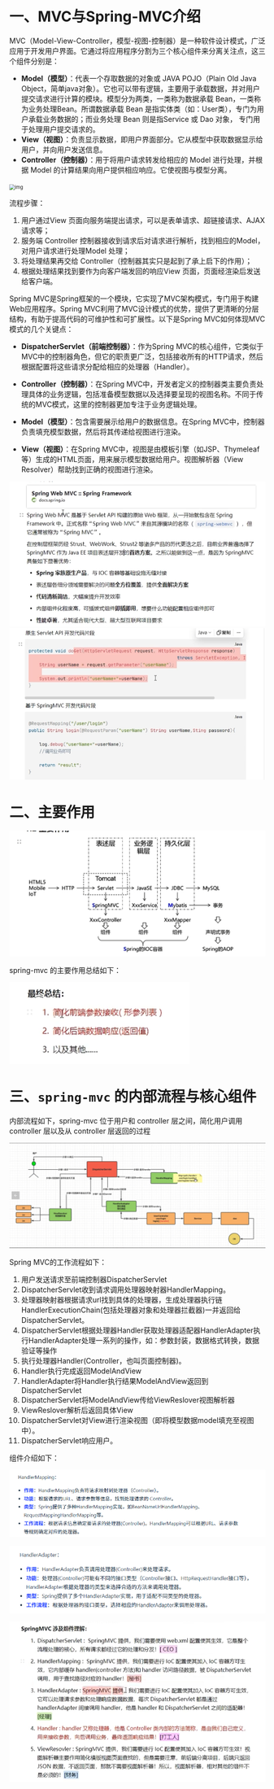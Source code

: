 # 一、MVC与Spring-MVC介绍

MVC（Model-View-Controller，模型-视图-控制器）是一种软件设计模式，广泛应用于开发用户界面。它通过将应用程序分割为三个核心组件来分离关注点，这三个组件分别是：

- **Model（模型）**：代表一个存取数据的对象或 JAVA POJO（Plain Old Java Object，简单java对象）。它也可以带有逻辑，主要用于承载数据，并对用户提交请求进行计算的模块。模型分为两类，一类称为数据承载 Bean，一类称为业务处理Bean。所谓数据承载 Bean 是指实体类（如：User类），专门为用户承载业务数据的；而业务处理 Bean 则是指Service 或 Dao 对象， 专门用于处理用户提交请求的。
- **View（视图）**：负责显示数据，即用户界面部分。它从模型中获取数据显示给用户，并向用户发送信息。
- **Controller（控制器）**：用于将用户请求转发给相应的 Model 进行处理，并根据 Model 的计算结果向用户提供相应响应。它使视图与模型分离。

<img src="https://cdn.xiaolincoding.com//picgo/1713944902120-e35c2b4f-e290-4973-aa1a-3193af3bb371.png" alt="img" style="zoom:67%;" />

流程步骤：

1. 用户通过View 页面向服务端提出请求，可以是表单请求、超链接请求、AJAX 请求等；
2. 服务端 Controller 控制器接收到请求后对请求进行解析，找到相应的Model，对用户请求进行处理Model 处理； 
3. 将处理结果再交给 Controller（控制器其实只是起到了承上启下的作用）；
4. 根据处理结果找到要作为向客户端发回的响应View 页面，页面经渲染后发送给客户端。



Spring MVC是Spring框架的一个模块，它实现了MVC架构模式，专门用于构建Web应用程序。Spring MVC利用了MVC设计模式的优势，提供了更清晰的分层结构，有助于提高代码的可维护性和可扩展性。以下是Spring MVC如何体现MVC模式的几个关键点：

- **DispatcherServlet（前端控制器）**：作为Spring MVC的核心组件，它类似于MVC中的控制器角色，但它的职责更广泛，包括接收所有的HTTP请求，然后根据配置将这些请求分配给相应的处理器（Handler）。
  
- **Controller（控制器）**：在Spring MVC中，开发者定义的控制器类主要负责处理具体的业务逻辑，包括准备模型数据以及选择要呈现的视图名称。不同于传统的MVC模式，这里的控制器更加专注于业务逻辑处理。

- **Model（模型）**：包含需要展示给用户的数据信息。在Spring MVC中，控制器负责填充模型数据，然后将其传递给视图进行渲染。

- **View（视图）**：在Spring MVC中，视图是由模板引擎（如JSP、Thymeleaf等）生成的HTML页面，用来展示模型数据给用户。视图解析器（View Resolver）帮助找到正确的视图进行渲染。



<img src="01.spring-mvc介绍.assets/image-20240622110456582.png" alt="image-20240622110456582" style="zoom:67%;" />

<img src="01.spring-mvc介绍.assets/image-20240622110519326.png" alt="image-20240622110519326" style="zoom:67%;" />

# 二、主要作用

![image-20240622110545282](01.spring-mvc介绍.assets/image-20240622110545282.png)

spring-mvc 的主要作用总结如下：

![image-20240622110621087](01.spring-mvc介绍.assets/image-20240622110621087.png)

# 三、`spring-mvc` 的内部流程与核心组件

内部流程如下，spring-mvc 位于用户和 controller 层之间，简化用户调用 controller 层以及从 controller 层返回的过程

![image-20240622111737070](01.spring-mvc介绍.assets/image-20240622111737070.png)

Spring MVC的工作流程如下： 

1. 用户发送请求至前端控制器DispatcherServlet 
2. DispatcherServlet收到请求调用处理器映射器HandlerMapping。
3. 处理器映射器根据请求url找到具体的处理器，生成处理器执行链HandlerExecutionChain(包括处理器对象和处理器拦截器)一并返回给DispatcherServlet。
4. DispatcherServlet根据处理器Handler获取处理器适配器HandlerAdapter执行HandlerAdapter处理一系列的操作，如：参数封装，数据格式转换，数据验证等操作 
5. 执行处理器Handler(Controller，也叫页面控制器)。 
6. Handler执行完成返回ModelAndView 
7. HandlerAdapter将Handler执行结果ModelAndView返回到DispatcherServlet
8. DispatcherServlet将ModelAndView传给ViewReslover视图解析器 
9. ViewReslover解析后返回具体View 
10. DispatcherServlet对View进行渲染视图（即将模型数据model填充至视图中）。
11.  DispatcherServlet响应用户。



组件介绍如下：

![image-20250421230920287](01.spring-mvc介绍.assets/image-20250421230920287.png)

![image-20250421230930123](01.spring-mvc介绍.assets/image-20250421230930123.png)





![image-20240622111852352](01.spring-mvc介绍.assets/image-20240622111852352.png)